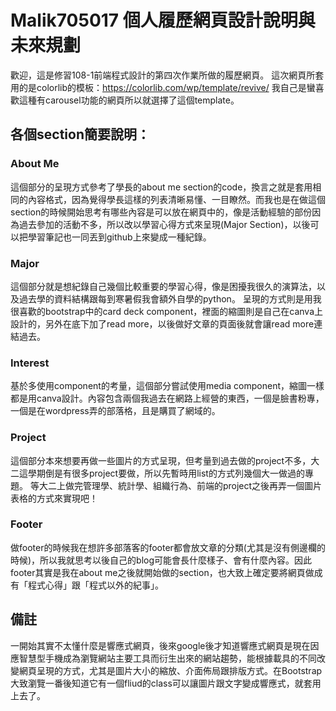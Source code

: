 # Malik705017 個人履歷網頁設計說明與未來規劃

歡迎，這是修習108-1前端程式設計的第四次作業所做的履歷網頁。
這次網頁所套用的是colorlib的模板：https://colorlib.com/wp/template/revive/ 我自己是蠻喜歡這種有carousel功能的網頁所以就選擇了這個template。

## 各個section簡要說明：

### About Me
這個部分的呈現方式參考了學長的about me section的code，換言之就是套用相同的內容格式，因為覺得學長這樣的列表清晰易懂、一目瞭然。而我也是在做這個section的時候開始思考有哪些內容是可以放在網頁中的，像是活動經驗的部份因為過去參加的活動不多，所以改以學習心得方式來呈現(Major Section)，以後可以把學習筆記也一同丟到github上來變成一種紀錄。

### Major
這個部分就是想紀錄自己幾個比較重要的學習心得，像是困擾我很久的演算法，以及過去學的資料結構跟每到寒暑假我會額外自學的python。
呈現的方式則是用我很喜歡的bootstrap中的card deck component，裡面的縮圖則是自己在canva上設計的，另外在底下加了read more，以後做好文章的頁面後就會讓read more連結過去。

### Interest
基於多使用component的考量，這個部分嘗試使用media component，縮圖一樣都是用canva設計。內容包含兩個我過去在網路上經營的東西，一個是臉書粉專，一個是在wordpress弄的部落格，且是購買了網域的。

### Project
這個部分本來想要再做一些圖片的方式呈現，但考量到過去做的project不多，大二這學期倒是有很多project要做，所以先暫時用list的方式列幾個大一做過的專題。
等大二上做完管理學、統計學、組織行為、前端的project之後再弄一個圖片表格的方式來實現吧！

### Footer
做footer的時候我在想許多部落客的footer都會放文章的分類(尤其是沒有側邊欄的時候)，所以我就思考以後自己的blog可能會長什麼樣子、會有什麼內容。因此footer其實是我在about me之後就開始做的section，也大致上確定要將網頁做成有「程式心得」跟「程式以外的紀事」。

## 備註
一開始其實不太懂什麼是響應式網頁，後來google後才知道響應式網頁是現在因應智慧型手機成為瀏覽網站主要工具而衍生出來的網站趨勢，能根據載具的不同改變網頁呈現的方式，尤其是圖片大小的縮放、介面佈局跟排版方式。在Bootstrap大致瀏覽一番後知道它有一個fliud的class可以讓圖片跟文字變成響應式，就套用上去了。


